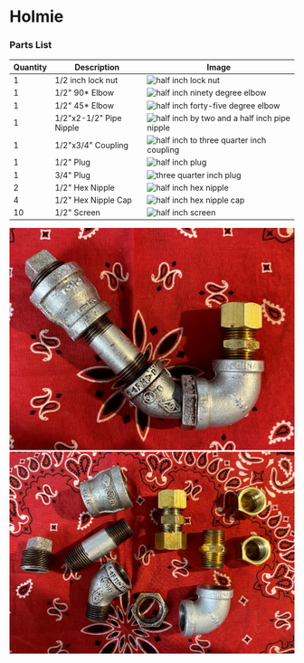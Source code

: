 # Holmie
### Parts List
| Quantity | Description | Image |
| --------- | ------------ | --------|
| 1 | 1/2 inch lock nut | ![half inch lock nut](imageRef) |
| 1 | 1/2" 90* Elbow | ![half inch ninety degree elbow](imageRef) |
| 1 | 1/2" 45* Elbow | ![half inch forty-five degree elbow](imageRef) |
| 1 | 1/2"x2-1/2" Pipe Nipple | ![half inch by two and a half inch pipe nipple](imageRef) |
| 1 | 1/2"x3/4" Coupling | ![half inch to three quarter inch coupling](imageRef) |
| 1 | 1/2" Plug | ![half inch plug](imageRef) |
| 1 | 3/4" Plug | ![three quarter inch plug](imageRef) |
| 2 | 1/2" Hex Nipple | ![half inch hex nipple](imageRef) |
| 4 | 1/2" Hex Nipple Cap | ![half inch hex nipple cap](imageRef) |
| 10 | 1/2" Screen | ![half inch screen](imageRef) |

![holmie assembled](IMG_4419.jpeg)
![holmie parts](IMG_4420.jpeg)
